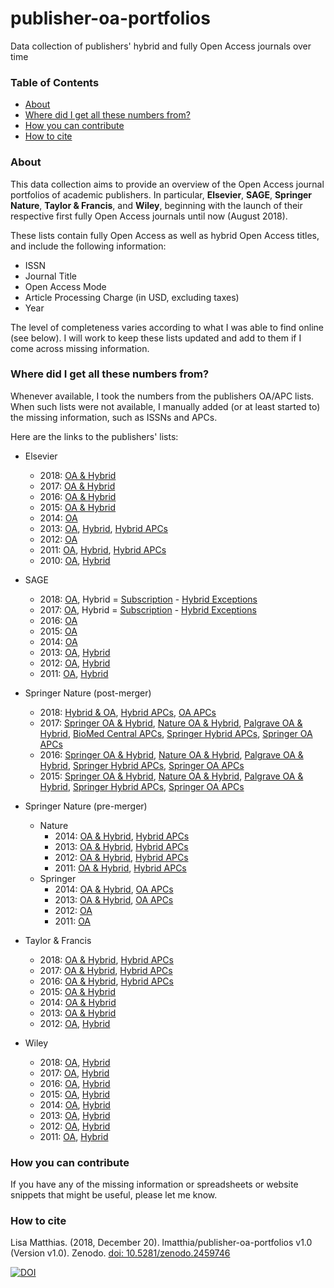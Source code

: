 # publisher-oa-portfolios
Data collection of publishers' hybrid and fully Open Access journals over time
### Table of Contents
* [About](#about)
* [Where did I get all these numbers from?](#where-did-i-get-all-these-numbers-from)
* [How you can contribute](#how-you-can-contribute)
* [How to cite](#how-to-cite)

### About

This data collection aims to provide an overview of the Open Access journal portfolios of academic publishers. In particular, **Elsevier**, **SAGE**, **Springer Nature**, **Taylor & Francis**, and **Wiley**, beginning with the launch of their respective first fully Open Access journals until now (August 2018).

These lists contain fully Open Access as well as hybrid Open Access titles, and include the following information:

* ISSN
* Journal Title
* Open Access Mode
* Article Processing Charge (in USD, excluding taxes)
* Year

The level of completeness varies according to what I was able to find online (see below). I will work to keep these lists updated and add to them if I come across missing information.

### Where did I get all these numbers from?
Whenever available, I took the numbers from the publishers OA/APC lists. When such lists were not available, I manually added (or at least started to) the missing information, such as ISSNs and APCs.

Here are the links to the publishers' lists:

* Elsevier
    + 2018: [OA & Hybrid](http://web.archive.org/web/20180702110911/https://www.elsevier.com/__data/promis_misc/j.custom97.pdf)
    + 2017: [OA & Hybrid](http://web.archive.org/web/20170119172849/https://www.elsevier.com/__data/promis_misc/j.custom97.pdf)
    + 2016: [OA & Hybrid](http://web.archive.org/web/20160407063026/http://cdn.elsevier.com/promis_misc/j.custom97.pdf)
    + 2015: [OA & Hybrid](http://web.archive.org/web/*/http://www.elsevier.com/__data/assets/excel_doc/0004/247180/2015_APC_pricelist.xlsx)
    + 2014: [OA](http://web.archive.org/web/20140301091506/http://www.elsevier.com/about/open-access/open-access-journals)
    + 2013: [OA](http://web.archive.org/web/20130426145014/http://www.elsevier.com/about/open-access/open-access-journals), [Hybrid](http://web.archive.org/web/20130123115911/http://cdn.elsevier.com:80/assets/pdf_file/0008/109448/journal_list.pdf), [Hybrid APCs](http://web.archive.org/web/20130226034043/http://cdn.elsevier.com:80/assets/pdf_file/0014/112172/sponsoredarticleoption.pdf)
    + 2012: [OA](http://web.archive.org/web/20120229224301/http://www.elsevier.com:80/wps/find/intro.cws_home/open_access)
    + 2011: [OA](http://web.archive.org/web/20110927064359/http://www.elsevier.com:80/wps/find/intro.cws_home/open_access_mechanisms), [Hybrid](http://web.archive.org/web/20130516121851/http://cdn.elsevier.com/assets/pdf_file/0005/105179/Sponsored_Articles_2011.pdf), [Hybrid APCs](http://web.archive.org/web/20110627112327/http://www.elsevier.com:80/framework_authors/Sponsoredarticles/sponsoredarticleoption.pdf)
    + 2010: [OA](https://www.elsevier.com/editors-update/story/access/open-access-developing-new-publishing-models), [Hybrid](http://web.archive.org/web/20100523194902/http://www.elsevier.com:80/wps/find/authors.authors/sponsoredarticles)
    
* SAGE
    + 2018: [OA](http://web.archive.org/web/20180828144432/https://us.sagepub.com/sites/default/files/2018_sage_journals_institutional_price_list_04.20.18.xlsx), Hybrid = [Subscription](http://web.archive.org/web/20180828144432/https://us.sagepub.com/sites/default/files/2018_sage_journals_institutional_price_list_04.20.18.xlsx) - [Hybrid Exceptions](https://web.archive.org/web/20180828144736/https://uk.sagepub.com/en-gb/eur/sage-choice-journal-and-pricing-exceptions)
    + 2017: [OA](http://web.archive.org/web/20171112183417/https://au.sagepub.com/sites/default/files/2017_sage_journals_institutional_price_list_4.xlsx), Hybrid = [Subscription](http://web.archive.org/web/20171112183417/https://au.sagepub.com/sites/default/files/2017_sage_journals_institutional_price_list_4.xlsx) - [Hybrid Exceptions](http://web.archive.org/web/20171001042242/https://uk.sagepub.com/en-gb/eur/sage-choice-journal-and-pricing-exceptions)
    + 2016: [OA](http://web.archive.org/web/20150926073322/https://uk.sagepub.com/sites/default/files/2016_sage_journals_price_list_0.xlsx)
    + 2015: [OA](http://web.archive.org/web/20150720193546/https://us.sagepub.com/en-us/nam/2015-journals-price-list-0%20%20)
    + 2014: [OA](http://web.archive.org/web/20140301033725/http://www.sagepub.com:80/oa-journals.sp)
    + 2013: [OA](http://web.archive.org/web/20130512230428/http://www.uk.sagepub.com/aboutus/oa-journals.htm), [Hybrid](http://web.archive.org/web/20130512100721/http://www.uk.sagepub.com:80/repository/binaries/pdf/SAGE-Choice-Participating-Title-List.pdf)
    + 2012: [OA](http://web.archive.org/web/20120926195214/http://www.uk.sagepub.com:80/aboutus/openaccess.htm), [Hybrid](http://web.archive.org/web/20121021071823/http://www.sagepub.com/sagechoice.sp)
    + 2011: [OA](http://web.archive.org/web/20120926195214/http://www.uk.sagepub.com:80/aboutus/openaccess.htm), [Hybrid](http://web.archive.org/web/20110526233723/http://www.sagepub.com:80/sagechoice.sp)

* Springer Nature (post-merger)
    + 2018: [Hybrid & OA](https://media.springernature.com/full/springer-cms/rest/v1/content/15226614/data/v7), [Hybrid APCs](http://web.archive.org/web/20180828151311/https://media.springernature.com/full/springer-cms/rest/v1/content/15226614/data/v7), [OA APCs](http://web.archive.org/web/20180203213930/http://www.springernature.com:80/us/open-research/journals-books/journals/)
    + 2017: [Springer OA & Hybrid](http://web.archive.org/web/20180828151448/https://media.springernature.com/full/springer-cms/rest/v1/content/12085696/data/v1), [Nature OA & Hybrid](http://web.archive.org/web/20170502121121/http://www.nature.com/openresearch/publishing-with-npg/nature-journals/), [Palgrave OA & Hybrid](http://web.archive.org/web/20170604220911/http://www.nature.com:80/openresearch/palgrave-journals), [BioMed Central APCs](http://web.archive.org/web/20170712044201/https://www.biomedcentral.com/getpublished/article-processing-charges/biomedcentral-prices), [Springer Hybrid APCs](http://web.archive.org/web/20170623224911/http://www.springer.com:80/us/open-access/springer-open-choice), [Springer OA APCs](http://web.archive.org/web/20171029012819/http://www.springernature.com:80/gp/open-research/journals-books/journals)
    + 2016: [Springer OA & Hybrid](http://web.archive.org/web/20180828152033/https://media.springernature.com/full/springer-cms/rest/v1/content/10619890/data/v1), [Nature OA & Hybrid](http://web.archive.org/web/20160522094756/http://www.nature.com:80/openresearch/publishing-with-npg/nature-journals), [Palgrave OA & Hybrid](http://web.archive.org/web/20160810180048/http://www.nature.com:80/openresearch/palgrave-journals), [Springer Hybrid APCs](http://web.archive.org/web/20160608120021/http://www.springer.com:80/us/open-access/springer-open-choice), [Springer OA APCs](http://web.archive.org/web/20160124075220/http://www.springeropen.com:80/about/apcfaq/howmuch)
    + 2015: [Springer OA & Hybrid](http://web.archive.org/web/20180828152320/https://media.springernature.com/full/springer-cms/rest/v1/content/10619914/data/v1), [Nature OA & Hybrid](http://web.archive.org/web/20151116041435/http://www.nature.com:80/openresearch/publishing-with-npg/nature-journals), [Palgrave OA & Hybrid](http://web.archive.org/web/20151125104508/http://www.nature.com:80/openresearch/palgrave-journals), [Springer Hybrid APCs](http://web.archive.org/web/20150829081421/http://www.springer.com:80/us/open-access/springer-open-choice), [Springer OA APCs](http://web.archive.org/web/20150619174613/http://www.springeropen.com:80/about/apcfaq/howmuch)

* Springer Nature (pre-merger)
    + Nature
        + 2014: [OA & Hybrid](https://resource-cms.springernature.com/springer-cms/rest/v1/content/20990/data/v1), [Hybrid APCs](http://web.archive.org/web/20140301063140/http://www.nature.com:80/aps/open_access_faqs.html)
        + 2013: [OA & Hybrid](http://web.archive.org/web/20131231034039/http://www.nature.com:80/libraries/open_access/oa_pub_models.html), [Hybrid APCs](http://web.archive.org/web/20131209011041/http://www.nature.com:80/aps/open_access_faqs.html)
        + 2012: [OA & Hybrid](http://web.archive.org/web/20120518065943/http://www.nature.com:80/libraries/open_access/index.html), [Hybrid APCs](http://web.archive.org/web/20120827220511/http://www.nature.com:80/ajg/open_access_faqs.html)
        + 2011: [OA & Hybrid](http://web.archive.org/web/20110612091713/http://www.nature.com:80/libraries/open_access/index.html), [Hybrid APCs](http://web.archive.org/web/20111004081035/http://www.nature.com:80/ajg/open_access_faqs.html)
    + Springer
        + 2014: [OA & Hybrid](http://web.archive.org/web/20180828150811/https://resource-cms.springernature.com/springer-cms/rest/v1/content/20990/data/v1), [OA APCs](http://web.archive.org/web/20140330122612/http://www.springeropen.com:80/about/apcfaq/howmuch)
        + 2013: [OA & Hybrid](http://web.archive.org/web/20180828150729/https://resource-cms.springernature.com/springer-cms/rest/v1/content/8564/data/v2), [OA APCs](http://web.archive.org/web/20130601211303/http://www.springeropen.com/about/apcfaq/howmuch)
        + 2012: [OA](http://web.archive.org/web/20120602001531/http://www.springeropen.com/about/apcfaq/howmuch)
        + 2011: [OA](http://web.archive.org/web/20110802040449/http://www.springeropen.com:80/authors)

* Taylor & Francis
    + 2018: [OA & Hybrid](http://web.archive.org/web/20180702205742/https://authorservices.taylorandfrancis.com/journal-list/), [Hybrid APCs](http://web.archive.org/web/20180119113804/https://authorservices.taylorandfrancis.com/publishing-open-access-with-taylor-francis/)
    + 2017: [OA & Hybrid](http://web.archive.org/web/20170724093129/http://authorservices.taylorandfrancis.com:80/journal-list), [Hybrid APCs](http://web.archive.org/web/20170821114856/http://www.tandfonline.com/openaccess/faqs)
    + 2016: [OA & Hybrid](http://web.archive.org/web/20160525221536/https://authorservices.taylorandfrancis.com/journal-list), [Hybrid APCs](http://web.archive.org/web/20160526131946/http://www.tandfonline.com/page/openaccess/funders)
    + 2015: [OA & Hybrid](http://web.archive.org/web/20151103131826/http://authorservices.taylorandfrancis.com:80/journal-list/)
    + 2014: [OA & Hybrid](http://web.archive.org/web/20140704015747/http://journalauthors.tandf.co.uk/copyright/Green-OA-AAM-embargo-periods.xlsx)
    + 2013: [OA & Hybrid](http://web.archive.org/web/20130601211338/http://journalauthors.tandf.co.uk/permissions/Green-OA-AAM-embargo-periods.xlsx)
    + 2012: [OA](http://web.archive.org/web/20120708051845/http://journalauthors.tandf.co.uk/pdfs/OpenAccess-PressRelease.pdf), [Hybrid](http://web.archive.org/web/20120130183224/http://journalauthors.tandf.co.uk/pdfs/openselect-titles.pdf)

* Wiley
    + 2018: [OA](https://web.archive.org/web/20180828145303/https://authorservices.wiley.com/asset/photos/licensing-and-open-access-photos/WOA_Journals_Licensing_and_APCs_15JUNE2018%20(1).xlsx), [Hybrid](https://web.archive.org/web/20180828145353/https://authorservices.wiley.com/asset/photos/licensing-and-open-access-photos/Wiley-Journal-APCs-2018MAY24.xlsx)
    + 2017: [OA](https://authorservices.wiley.com/asset/photos/licensing-and-open-access-photos/WOA_Journals_Licensing_and_APCs_04May2017.xlsx), [Hybrid](http://web.archive.org/web/20170903041917if_/https://authorservices.wiley.com/asset/photos/licensing-and-open-access-photos/Wiley-Journal-APCs-2017Jun12.xlsx)
    + 2016: [OA](http://web.archive.org/web/20160623013515/http://www.wileyopenaccess.com:80/details/content/12f25e0654f/Publication-Charges.html), [Hybrid](http://media.wiley.com/assets/7338/08/Wiley-Journal-APCs-2016Sep22.xlsx)
    + 2015: [OA](http://web.archive.org/web/20150416063148/http://www.wileyopenaccess.com:80/details/content/12f25e0654f/Publication-Charges.html), [Hybrid](http://web.archive.org/web/20150202005355/http://authorservices.wiley.com:80/bauthor/onlineopen_order_articleaccepted.asp)
    + 2014: [OA](http://web.archive.org/web/20140703030417/http://www.wileyopenaccess.com:80/details/content/12f25e0654f/Publication-Charges.html), [Hybrid](http://web.archive.org/web/20140831003251/http://authorservices.wiley.com:80/bauthor/onlineopen_order_articleaccepted.asp)
    + 2013: [OA](http://web.archive.org/web/20130630114441/http://www.wileyopenaccess.com:80/details/content/12f25e0654f/Publication-Charges.html), [Hybrid](http://web.archive.org/web/20130615125953/http://authorservices.wiley.com:80/bauthor/onlineopen_order.asp)
    + 2012: [OA](http://web.archive.org/web/20120602001234/http://www.wileyopenaccess.com/details/content/12f25e0654f/Publication-Charges.html), [Hybrid](http://web.archive.org/web/20121102065857/https://onlinelibrary.wiley.com/onlineOpenOrder)
    + 2011: [OA](http://web.archive.org/web/20110929141635/http://www.wileyopenaccess.com:80/details/content/12f25e0654f/Publication-Charges.html), [Hybrid](http://web.archive.org/web/20111107025933/https://onlinelibrary.wiley.com/onlineOpenOrder)

### How you can contribute
If you have any of the missing information or spreadsheets or website snippets that might be useful, please let me know.

### How to cite
Lisa Matthias. (2018, December 20). lmatthia/publisher-oa-portfolios v1.0 (Version v1.0). Zenodo. [doi: 10.5281/zenodo.2459746](http://doi.org/10.5281/zenodo.2459746) 

[![DOI](https://zenodo.org/badge/DOI/10.5281/zenodo.2459746.svg)](https://doi.org/10.5281/zenodo.2459746)
